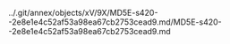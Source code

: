 ../.git/annex/objects/xV/9X/MD5E-s420--2e8e1e4c52af53a98ea67cb2753cead9.md/MD5E-s420--2e8e1e4c52af53a98ea67cb2753cead9.md